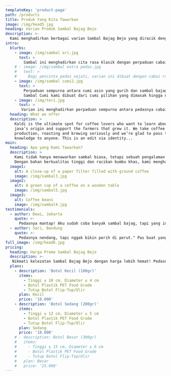 ```yaml
---
templateKey: 'product-page'
path: /products
title: Produk Yang Kita Tawarkan
image: /img/head5.jpg
heading: Varian Produk Sambal Bajag Bejo
description: >-
  Kami menghadirkan berbagai varian Sambal Bajag Bejo yang diracik dengan bahan-bahan alami dan resep khas Nusantara. Setiap varian memiliki cita rasa unik yang siap memperkaya hidangan Anda.
intro:
  blurbs:
    - image: /img/sambal ori.jpg
      text: >
        Sambal ini menghadirkan cita rasa klasik dengan perpaduan cabai merah, bawang goreng, dan rempah pilihan yang menghasilkan rasa pedas gurih yang khas. Cocok untuk segala jenis makanan, mulai dari nasi putih, gorengan, hingga lauk pauk favorit Anda.
    # - image: /img/sambal extra pedas.jpg
    #   text: >
    #     Bagi pencinta pedas sejati, varian ini dibuat dengan cabai rawit pilihan yang memberikan sensasi pedas yang lebih menggigit, namun tetap dengan rasa gurih yang seimbang.
    - image: /img/sambal cumi2.jpg
      text: >
        Perpaduan sempurna antara cumi asin yang gurih dan sambal bajag khas Bejo yang pedasnya nendang!
        Sambal Cumi kami dibuat dari cumi pilihan yang dimasak hingga empuk dan meresap bumbunya, lalu dicampur dengan cabai segar, bawang merah putih, dan minyak kelapa murni.
    - image: /img/teri.jpg
      text: >
       Varian ini menghadirkan perpaduan sempurna antara pedasnya cabai segar dan gurihnya ikan teri yang digoreng renyah. Setiap suapan menghadirkan rasa pedas, asin, dan umami yang khas, cocok untuk menemani berbagai hidangan. Dengan tekstur yang kaya dan aroma menggoda, sambal ini siap membuat setiap hidangan jadi lebih spesial.
  heading: What we offer
  description: >
    Kaldi is the ultimate spot for coffee lovers who want to learn about their
    java’s origin and support the farmers that grew it. We take coffee
    production, roasting and brewing seriously and we’re glad to pass that
    knowledge to anyone. This is an edit via identity...
main:
  heading: Apa yang Kami Tawarkan?
  description: >
    Kami tidak hanya menawarkan sambal biasa, tetapi sebuah pengalaman rasa yang autentik dan menggugah selera.
    Dengan bahan berkualitas tinggi dan racikan bumbu khas, kami menghadirkan sambal yang kaya rasa, gurih, dan pedas yang pas di lidah.
  image1:
    alt: A close-up of a paper filter filled with ground coffee
    image: /img/sambal3.jpg
  image2:
    alt: A green cup of a coffee on a wooden table
    image: /img/sambal5.jpg
  image3:
    alt: Coffee beans
    image: /img/sambal4.jpg
testimonials:
  - author: Dewi, Jakarta
    quote: >-
      Pedasnya mantap! Aku sudah coba banyak sambal bajag, tapi yang ini bener-bener beda. Rasa gurih dan pedasnya pas, cocok banget buat makan apa aja!
  - author: Sari, Bandung
    quote: >-
      Pedasnya nendang, tapi nggak bikin perih di perut." Pas buat yang suka pedas tapi tetap nyaman di lambung. Rekomendasi banget!
full_image: /img/head6.jpg
pricing:
  heading: Harga Promo Sambal Bajag Bejo
  description: >-
   Nikmati kelezatan Sambal Bajag Bejo dengan harga lebih hemat! Pedasnya pas, gurihnya bikin nagih, dan sekarang bisa kamu dapatkan dengan harga promo spesial!
  plans:
    - description: 'Botol Kecil (100gr)'
      items:
        - Tinggi ± 10 cm, Diameter ± 4 cm
        - Botol Plastik PET Food Grade
        - Tutup Botol Flip-Top/Ulir
      plan: Kecil
      price: '10.000'
    - description: 'Botol Sedang (200gr)'
      items:
        - Tinggi ± 12 cm, Diameter ± 5 cm
        - Botol Plastik PET Food Grade
        - Tutup Botol Flip-Top/Ulir
      plan: Sedang
      price: '18.000'
    # - description: Botol Besar (300gr)
    #   items:
    #     - Tinggi ± 15 cm, Diameter ± 6 cm
    #     - Botol Plastik PET Food Grade
    #     - Tutup Botol Flip-Top/Ulir
    #   plan: Besar
    #   price: '25.000'
---
```


